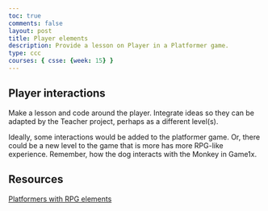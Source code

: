 ```yaml
---
toc: true
comments: false
layout: post
title: Player elements
description: Provide a lesson on Player in a Platformer game.
type: ccc
courses: { csse: {week: 15} }
---
```


## Player interactions 
Make a lesson and code around the player.  Integrate ideas so they can be adapted by the Teacher project, perhaps as a different level(s).

Ideally, some interactions would be added to the platformer game.  Or, there could be a new level to the game that is more has more RPG-like experience.  Remember, how the dog interacts with the Monkey in Game1x.

## Resources

[Platformers with RPG elements](https://www.thegamer.com/best-platformers-rpg-elements/#:~:text=Platformers%20and%20RPGs%20could%20not,two%20genres%20in%20one%20game.)